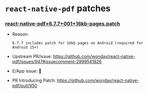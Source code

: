 # `react-native-pdf` patches

### [react-native-pdf+6.7.7+001+16kb-pages.patch](react-native-pdf+6.7.7+001+16kb-pages.patch)

- Reason:

    ```
    6.7.7 includes patch for 16kb pages on Android (required for Android 15+)
    ```

- Upstream PR/issue: https://github.com/wonday/react-native-pdf/issues/947#issuecomment-2999541826
- E/App issue: 🛑
- PR Introducing Patch: https://github.com/wonday/react-native-pdf/pull/950
